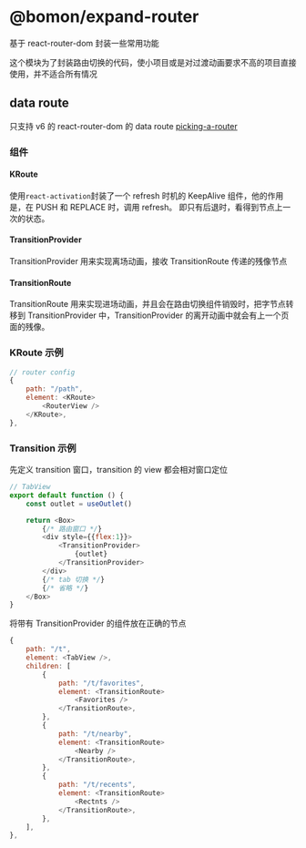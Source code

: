 # @bomon/expand-router

基于 react-router-dom 封装一些常用功能

这个模块为了封装路由切换的代码，使小项目或是对过渡动画要求不高的项目直接使用，并不适合所有情况

## data route

只支持 v6 的 react-router-dom 的 data route [picking-a-router](https://reactrouter.com/en/main/routers/picking-a-router)  

### 组件

#### KRoute

使用```react-activation```封装了一个 refresh 时机的 KeepAlive 组件，他的作用是，在 PUSH 和 REPLACE 时，调用 refresh。
即只有后退时，看得到节点上一次的状态。

#### TransitionProvider

TransitionProvider 用来实现离场动画，接收 TransitionRoute 传递的残像节点

#### TransitionRoute

TransitionRoute 用来实现进场动画，并且会在路由切换组件销毁时，把字节点转移到 TransitionProvider 中，TransitionProvider 的离开动画中就会有上一个页面的残像。

### KRoute 示例

```javascript
// router config
{
    path: "/path",
    element: <KRoute>
        <RouterView />
    </KRoute>,
},
```

### Transition 示例

先定义 transition 窗口，transition 的 view 都会相对窗口定位

```javascript
// TabView
export default function () {
    const outlet = useOutlet()

    return <Box>
        {/* 路由窗口 */}
        <div style={{flex:1}}>
            <TransitionProvider>
                {outlet}
            </TransitionProvider>
        </div>
        {/* tab 切换 */}
        {/* 省略 */}
    </Box>
}
```

将带有 TransitionProvider 的组件放在正确的节点

```js
{
    path: "/t",
    element: <TabView />,
    children: [
        {
            path: "/t/favorites",
            element: <TransitionRoute>
                <Favorites />
            </TransitionRoute>,
        },
        {
            path: "/t/nearby",
            element: <TransitionRoute>
                <Nearby />
            </TransitionRoute>,
        },
        {
            path: "/t/recents",
            element: <TransitionRoute>
                <Rectnts />
            </TransitionRoute>,
        },
    ],
},
```
